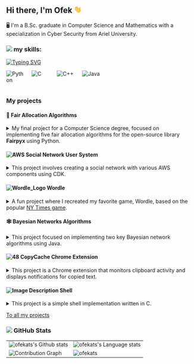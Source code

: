 ## Hi there, I'm Ofek <img src="https://raw.githubusercontent.com/ABSphreak/ABSphreak/master/gifs/Hi.gif" height="20" />
🖥️ I'm a B.Sc. graduate in Computer Science and Mathematics with a specialization in Cyber Security from Ariel University.

### <img  src="https://media2.giphy.com/media/QssGEmpkyEOhBCb7e1/giphy.gif?cid=ecf05e47a0n3gi1bfqntqmob8g9aid1oyj2wr3ds3mg700bl&rid=giphy.gif" width ="25"> my skills: 
[![Typing SVG](https://readme-typing-svg.herokuapp.com?font=Robot-Bold&size=25&color=330033&vCenter=true&width=700&height=25&lines=python;C;Cpp;java)](https://git.io/typing-svg)

<div style="display: flex; align-items: center; gap: 20px;">
  <img src="https://img.icons8.com/color/48/000000/python.png" alt="Python" width="48" height="48"/>
  <img src="https://img.icons8.com/color/48/000000/c-programming.png" alt="C" width="48" height="48"/>
  <img src="https://img.icons8.com/color/48/000000/c-plus-plus-logo.png" alt="C++" width="48" height="48"/>
  <img src="https://img.icons8.com/color/48/000000/java-coffee-cup-logo.png" alt="Java" width="48" height="48"/>
</div>

### My projects
#### 🧮 Fair Allocation Algorithms

<details>
  <summary>My final project for a Computer Science degree, focused on implementing five fair allocation algorithms for the open-source library <strong>Fairpyx</strong> using Python.</summary>
  
  The project is split into three parts:
  
  - **[Documentation](https://github.com/Final-Project-fairpyx/documents)**: Detailed project descriptions.
  - **[Algorithms](https://github.com/Final-Project-fairpyx/fairpyx)**: The implementations of the algorithms added to the <a href="https://github.com/ariel-research/fairpyx">Fairpyx library</a>.
  - **[Demo Website](https://github.com/Final-Project-fairpyx/website)**: A Flask-based website for running and visualizing the algorithms. Check out the website here: <a href="https://tome.csariel.xyz/">https://tome.csariel.xyz/</a>
  
</details>

#### <img src="https://upload.wikimedia.org/wikipedia/commons/9/93/Amazon_Web_Services_Logo.svg" alt="AWS" width="25" height="25"/> Social Network User System 

<details>
  <summary>This project involves creating a social network with various AWS components using CDK.</summary>
  
  The standout feature is the ability to upload posts via images, which are then processed using AWS Textract to extract and edit text. Additional functionalities include user management and profile picture handling.
  
  **Technologies:**
  AWS Lambda, API Gateway, S3, SQS, DynamoDB, Amazon Textract.
  
  - <a href="https://github.com/ofekats/Cloud_Computing_Final_Assignment#demo">To the demo part</a>
  <a href="/ofekats/Cloud_Computing_Final_Assignment#demo">To the demo part</a>

  - **[To the project](https://github.com/ofekats/Cloud_Computing_Final_Assignment)**
  
</details>

#### <img src="https://github.com/user-attachments/assets/e0e2627b-556b-40b7-8d87-713044301449" alt="Wordle_Logo" width="20" height="20"/> Wordle
<details> 
  <summary> A fun project where I recreated my favorite game, Wordle, based on the popular <a href="https://www.nytimes.com/games/wordle/index.html">NY Times game</a>. </summary>
This game allows players to guess a 5-letter word with feedback provided after each guess.

<a href="https://ofekats.github.io/wordle/">Play the game here!</a>
* **[To the project](https://github.com/ofekats/wordle)**
</details>

#### 🕸️ Bayesian Networks Algorithms
<details>
<summary> This project focused on implementing two key Bayesian network algorithms using Java. </summary>
  
1. Bayes Ball
2. Variable Elimination.
  
These algorithms are essential for determining conditional independence and performing probabilistic inference efficiently. The project provides a straightforward approach to compiling and running the algorithms via a command-line interface.
* **[To the project](https://github.com/ofekats/Bayesian_Networks)**
</details>

#### ![48](https://github.com/user-attachments/assets/de6b5a66-cccc-4141-bfc6-588ac47fa8e7) CopyCache Chrome Extension
<details>
  <summary>This project is a Chrome extension that monitors clipboard activity and displays notifications for copied text. </summary>
  Implemented features to manage clipboard history, handle permissions, and interact with the active tab.

**Skills Used**:
- JavaScript and Chrome Extensions API
- Permissions Management
- Clipboard Monitoring
- Notifications

* **[To the project](https://github.com/ofekats/CopyCache)**
</details>

#### <img src="https://github.com/user-attachments/assets/16346040-3fd7-490a-81ed-704724e492dc" width="25" height="25" alt="Image Description"> Shell

<details>
<summary>This project is a simple shell implementation written in C.</summary>

This project designed to provide fundamental shell functionalities. It supports command execution, variable management, input/output redirection, and piping between commands. Additionally, it features conditional execution with `if`, `then`, `else`, and `fi` statements. The shell also includes command history and prompt customization. Ideal for learning and experimentation, this shell demonstrates essential concepts in command-line interfaces and process control.
* **[To the project](https://github.com/ofekats/shell)**
</details>



<a href ="https://github.com/ofekats?tab=repositories" >To all my projects</a>

### <img src="https://media.giphy.com/media/iY8CRBdQXODJSCERIr/giphy.gif" width="25"> GitHub Stats

<div align="center">
  <table>
    <tr>
      <!-- Github status -->
      <td>
        <img height="259" src="https://github-readme-stats.vercel.app/api?username=ofekats&show_icons=true&line_height=28&hide_border=true&card_width=347&include_all_commits=true&role=owner,collaborator&show=reviews,discussions_answered&rank_icon=percentile&exclude_repo=github-readme-stats&&theme=buefy" style="width: 100%; height: 100%;" alt="ofekats's Github stats" />
      </td>
      <!-- Github use of programming language -->
      <td>
          <img height="259" src="https://github-readme-stats.vercel.app/api/top-langs/?username=ofekats&layout=compact&langs_count=12&hide_border=true&role=owner,collaborator&theme=buefy" alt="ofekats's Language stats" />
      </td>
    </tr>
    <tr>
      <td style="background-color: white;">
        <img src="https://github-readme-streak-stats.herokuapp.com/?user=ofekats&hide_title=true&hide_border=true&theme=buefy" alt="Contribution Graph" style="width: 100%; height: 100%; object-fit: cover;">
      </td>
      <td style="background-color: white;">
        <img src="https://github-profile-summary-cards.vercel.app/api/cards/profile-details?username=ofekats&theme=buefy&hide_border=true&hide_title=true" alt="ofekats" style="width: 100%; height: 100%; object-fit: cover;"/>
      </td>
    </tr>
  </table>
</div>









<!--
**ofekats/ofekats** is a ✨ _special_ ✨ repository because its `README.md` (this file) appears on your GitHub profile.

Here are some ideas to get you started:

- 🔭 I’m currently working on ...
- 🌱 I’m currently learning ...
- 👯 I’m looking to collaborate on ...
- 🤔 I’m looking for help with ...
- 💬 Ask me about ...
- 📫 How to reach me: ...
- 😄 Pronouns: ...
- ⚡ Fun fact: ...
-->
